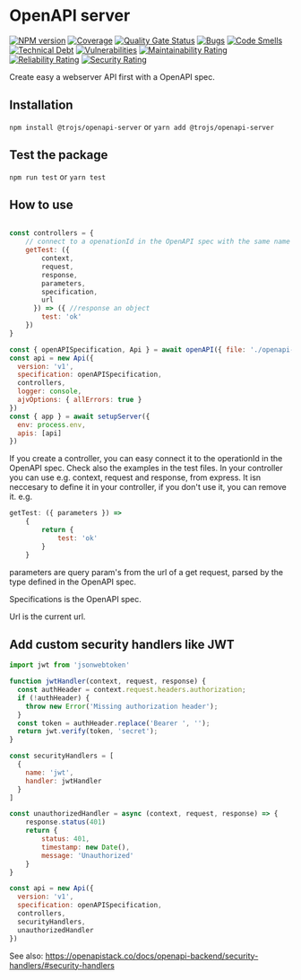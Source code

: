 # OpenAPI server

[![NPM version][npm-image]][npm-url] [![Coverage](https://sonarcloud.io/api/project_badges/measure?project=hckrnews_openapi-server&metric=coverage)](https://sonarcloud.io/summary/new_code?id=hckrnews_openapi-server) [![Quality Gate Status](https://sonarcloud.io/api/project_badges/measure?project=hckrnews_openapi-server&metric=alert_status)](https://sonarcloud.io/summary/new_code?id=hckrnews_openapi-server) 
[![Bugs](https://sonarcloud.io/api/project_badges/measure?project=hckrnews_openapi-server&metric=bugs)](https://sonarcloud.io/summary/new_code?id=hckrnews_openapi-server) [![Code Smells](https://sonarcloud.io/api/project_badges/measure?project=hckrnews_openapi-server&metric=code_smells)](https://sonarcloud.io/summary/new_code?id=hckrnews_openapi-server) [![Technical Debt](https://sonarcloud.io/api/project_badges/measure?project=hckrnews_openapi-server&metric=sqale_index)](https://sonarcloud.io/summary/new_code?id=hckrnews_openapi-server) [![Vulnerabilities](https://sonarcloud.io/api/project_badges/measure?project=hckrnews_openapi-server&metric=vulnerabilities)](https://sonarcloud.io/summary/new_code?id=hckrnews_openapi-server)
[![Maintainability Rating](https://sonarcloud.io/api/project_badges/measure?project=hckrnews_openapi-server&metric=sqale_rating)](https://sonarcloud.io/summary/new_code?id=hckrnews_openapi-server) [![Reliability Rating](https://sonarcloud.io/api/project_badges/measure?project=hckrnews_openapi-server&metric=reliability_rating)](https://sonarcloud.io/summary/new_code?id=hckrnews_openapi-server) [![Security Rating](https://sonarcloud.io/api/project_badges/measure?project=hckrnews_openapi-server&metric=security_rating)](https://sonarcloud.io/summary/new_code?id=hckrnews_openapi-server)

Create easy a webserver API first with a OpenAPI spec.

## Installation

`npm install @trojs/openapi-server`
or
`yarn add @trojs/openapi-server`

## Test the package

`npm run test`
or
`yarn test`

## How to use

```javascript

const controllers = {
    // connect to a openationId in the OpenAPI spec with the same name
    getTest: ({
        context,
        request,
        response,
        parameters,
        specification,
        url
      }) => ({ //response an object
        test: 'ok'
    })
}

const { openAPISpecification, Api } = await openAPI({ file: './openapi-spec.json', base })
const api = new Api({
  version: 'v1',
  specification: openAPISpecification,
  controllers,
  logger: console,
  ajvOptions: { allErrors: true }
})
const { app } = await setupServer({
  env: process.env,
  apis: [api]
})

```

If you create a controller, you can easy connect it to the operationId in the OpenAPI spec.
Check also the examples in the test files.
In your controller you can use e.g. context, request and response, from express.
It isn neccesary to define it in your controller, if you don't use it, you can remove it.
e.g.
```javascript
getTest: ({ parameters }) => 
    {
        return {
            test: 'ok'
        }
    }
```

parameters are query param's from the url of a get request, parsed by the type defined in the OpenAPI spec.

Specifications is the OpenAPI spec.

Url is the current url.


## Add custom security handlers like JWT
```javascript
import jwt from 'jsonwebtoken'

function jwtHandler(context, request, response) {
  const authHeader = context.request.headers.authorization;
  if (!authHeader) {
    throw new Error('Missing authorization header');
  }
  const token = authHeader.replace('Bearer ', '');
  return jwt.verify(token, 'secret');
}

const securityHandlers = [
  {
    name: 'jwt',
    handler: jwtHandler
  }
]

const unauthorizedHandler = async (context, request, response) => {
    response.status(401)
    return {
        status: 401,
        timestamp: new Date(),
        message: 'Unauthorized'
    }
}

const api = new Api({
  version: 'v1',
  specification: openAPISpecification,
  controllers,
  securityHandlers,
  unauthorizedHandler
})
```

See also: https://openapistack.co/docs/openapi-backend/security-handlers/#security-handlers


[npm-url]: https://www.npmjs.com/package/@trojs/openapi-server
[npm-image]: https://img.shields.io/npm/v/@trojs/openapi-server.svg
